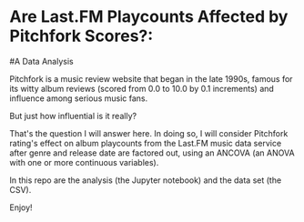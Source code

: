 # Are Last.FM Playcounts Affected by Pitchfork Scores?:
#A Data Analysis

<p>Pitchfork is a music review website that began in the late 1990s, famous for its witty album reviews (scored from 0.0 to 10.0 by 0.1 increments) and influence among serious music fans.</p>

<p>But just how influential is it really?</p>

<p>That's the question I will answer here. In doing so, I will consider Pitchfork rating's effect on album playcounts from the Last.FM music data service after genre and release date are factored out, using an ANCOVA (an ANOVA with one or more continuous variables).</p>

<p>In this repo are the analysis (the Jupyter notebook) and the data set (the CSV).</p>

<p>Enjoy!</p>
